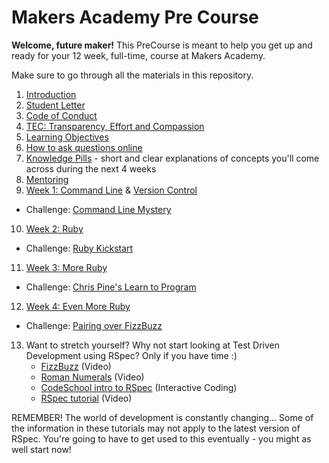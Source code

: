 # Makers Academy Pre Course

**Welcome, future maker!** This PreCourse is meant to help you get up and ready for your 12 week, full-time, course at Makers Academy.

Make sure to go through all the materials in this repository.

1. [Introduction](introduction.md)
2. [Student Letter](student_letter.md)
3. [Code of Conduct](http://www.makersacademy.com/code-of-conduct/)
4. [TEC: Transparency, Effort and Compassion](tec.md)
5. [Learning Objectives](learning_objectives.md)
6. [How to ask questions online](how_to_ask_questions_online.md)
7. [Knowledge Pills](pills.md) - short and clear explanations of concepts you'll come across during the next 4 weeks
8. [Mentoring](mentoring.md)
9. [Week 1: Command Line](command_line.md) & [Version Control](version_control.md)
  - Challenge: [Command Line Mystery](https://github.com/makersacademy/clmystery)
10. [Week 2: Ruby](ruby.md)
  - Challenge: [Ruby Kickstart](https://github.com/makersacademy/ruby-kickstart)
11. [Week 3: More Ruby](ruby.md)
  - Challenge: [Chris Pine's Learn to Program](https://github.com/makersacademy/learn_to_program)
12. [Week 4: Even More Ruby](ruby.md)
  - Challenge: [Pairing over FizzBuzz](https://github.com/makersacademy/pre_course/blob/master/exercises/fizzbuzz.mb)
13. Want to stretch yourself? Why not start looking at Test Driven Development using RSpec? Only if you have time :)
    - [FizzBuzz](https://www.youtube.com/watch?v=CHTep2zQVAc) (Video)
    - [Roman Numerals](https://www.youtube.com/watch?v=b0A6OKHtez4) (Video)
    - [CodeSchool intro to RSpec](http://rspec.codeschool.com/levels/1) (Interactive Coding)
    - [RSpec tutorial](https://www.youtube.com/watch?v=JhR9Ib1Ylb8&feature=relmfu) (Video)

REMEMBER! The world of development is constantly changing... Some of the information in these tutorials may not apply to the latest version of RSpec. You're going to have to get used to this eventually - you might as well start now!
